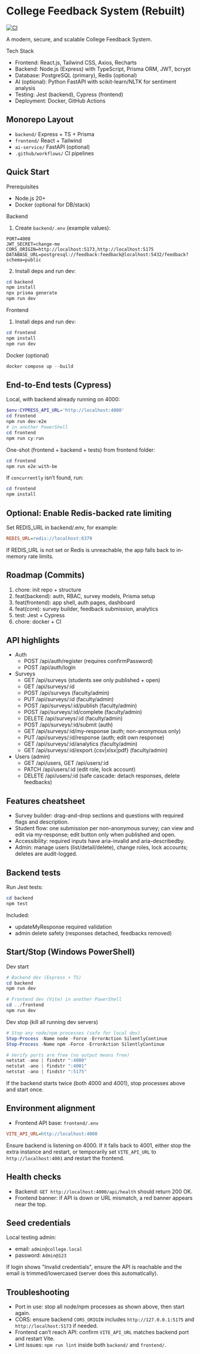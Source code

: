# College Feedback System (Rebuilt)

[![CI](https://github.com/x-sharikshaikh/college_feedback_system/actions/workflows/ci.yml/badge.svg)](https://github.com/x-sharikshaikh/college_feedback_system/actions)

A modern, secure, and scalable College Feedback System.

Tech Stack
- Frontend: React.js, Tailwind CSS, Axios, Recharts
- Backend: Node.js (Express) with TypeScript, Prisma ORM, JWT, bcrypt
- Database: PostgreSQL (primary), Redis (optional)
- AI (optional): Python FastAPI with scikit-learn/NLTK for sentiment analysis
- Testing: Jest (backend), Cypress (frontend)
- Deployment: Docker, GitHub Actions

## Monorepo Layout
- `backend/` Express + TS + Prisma
- `frontend/` React + Tailwind
- `ai-service/` FastAPI (optional)
- `.github/workflows/` CI pipelines

## Quick Start

Prerequisites

- Node.js 20+
- Docker (optional for DB/stack)

Backend

1) Create `backend/.env` (example values):

```
PORT=4000
JWT_SECRET=change-me
CORS_ORIGIN=http://localhost:5173,http://localhost:5175
DATABASE_URL=postgresql://feedback:feedback@localhost:5432/feedback?schema=public
```

2) Install deps and run dev:

```powershell
cd backend
npm install
npx prisma generate
npm run dev
```

Frontend

1) Install deps and run dev:

```powershell
cd frontend
npm install
npm run dev
```

Docker (optional)

```powershell
docker compose up --build
```

## End-to-End tests (Cypress)

Local, with backend already running on 4000:

```powershell
$env:CYPRESS_API_URL='http://localhost:4000'
cd frontend
npm run dev:e2e
# in another PowerShell
cd frontend
npm run cy:run
```

One-shot (frontend + backend + tests) from frontend folder:

```powershell
cd frontend
npm run e2e:with-be
```

If `concurrently` isn’t found, run:

```powershell
cd frontend
npm install
```

## Optional: Enable Redis-backed rate limiting

Set REDIS_URL in backend/.env, for example:

```ini
REDIS_URL=redis://localhost:6379
```

If REDIS_URL is not set or Redis is unreachable, the app falls back to in-memory rate limits.

## Roadmap (Commits)

1. chore: init repo + structure
2. feat(backend): auth, RBAC, survey models, Prisma setup
3. feat(frontend): app shell, auth pages, dashboard
4. feat(core): survey builder, feedback submission, analytics
5. test: Jest + Cypress
6. chore: docker + CI

## API highlights

- Auth
	- POST /api/auth/register (requires confirmPassword)
	- POST /api/auth/login
- Surveys
	- GET /api/surveys (students see only published + open)
	- GET /api/surveys/:id
	- POST /api/surveys (faculty/admin)
	- PUT /api/surveys/:id (faculty/admin)
	- POST /api/surveys/:id/publish (faculty/admin)
	- POST /api/surveys/:id/complete (faculty/admin)
	- DELETE /api/surveys/:id (faculty/admin)
	- POST /api/surveys/:id/submit (auth)
	- GET /api/surveys/:id/my-response (auth; non-anonymous only)
	- PUT /api/surveys/:id/response (auth; edit own response)
	- GET /api/surveys/:id/analytics (faculty/admin)
	- GET /api/surveys/:id/export.{csv|xlsx|pdf} (faculty/admin)
- Users (admin)
	- GET /api/users, GET /api/users/:id
	- PATCH /api/users/:id (edit role, lock account)
	- DELETE /api/users/:id (safe cascade: detach responses, delete feedbacks)

## Features cheatsheet
- Survey builder: drag-and-drop sections and questions with required flags and description.
- Student flow: one submission per non-anonymous survey; can view and edit via my-response; edit button only when published and open.
- Accessibility: required inputs have aria-invalid and aria-describedby.
- Admin: manage users (list/detail/delete), change roles, lock accounts; deletes are audit-logged.

## Backend tests
Run Jest tests:

```powershell
cd backend
npm test
```

Included:
- updateMyResponse required validation
- admin delete safety (responses detached, feedbacks removed)

## Start/Stop (Windows PowerShell)

Dev start

```powershell
# Backend dev (Express + TS)
cd backend
npm run dev

# Frontend dev (Vite) in another PowerShell
cd ../frontend
npm run dev
```

Dev stop (kill all running dev servers)

```powershell
# Stop any node/npm processes (safe for local dev)
Stop-Process -Name node -Force -ErrorAction SilentlyContinue
Stop-Process -Name npm -Force -ErrorAction SilentlyContinue

# Verify ports are free (no output means free)
netstat -ano | findstr ":4000"
netstat -ano | findstr ":4001"
netstat -ano | findstr ":5175"
```

If the backend starts twice (both 4000 and 4001), stop processes above and start once.

## Environment alignment

- Frontend API base: `frontend/.env`

```ini
VITE_API_URL=http://localhost:4000
```

Ensure backend is listening on 4000. If it falls back to 4001, either stop the extra instance and restart, or temporarily set `VITE_API_URL` to `http://localhost:4001` and restart the frontend.

## Health checks

- Backend: `GET http://localhost:4000/api/health` should return 200 OK.
- Frontend banner: if API is down or URL mismatch, a red banner appears near the top.

## Seed credentials

Local testing admin:

- email: `admin@college.local`
- password: `Admin@123`

If login shows "Invalid credentials", ensure the API is reachable and the email is trimmed/lowercased (server does this automatically).

## Troubleshooting

- Port in use: stop all node/npm processes as shown above, then start again.
- CORS: ensure backend `CORS_ORIGIN` includes `http://127.0.0.1:5175` and `http://localhost:5173` if needed.
- Frontend can’t reach API: confirm `VITE_API_URL` matches backend port and restart Vite.
- Lint issues: `npm run lint` inside both `backend/` and `frontend/`.
